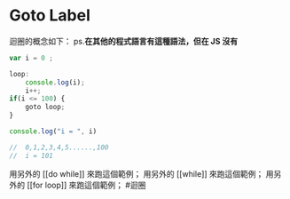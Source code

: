 # Goto Label
迴圈的概念如下：
ps.**在其他的程式語言有這種語法，但在 JS 沒有**
```js
var i = 0 ;

loop:
	console.log(i);
	i++;
if(i <= 100) {
	goto loop;
}

console.log("i = ", i)

//  0,1,2,3,4,5......,100
//  i = 101
```

用另外的 [[do while]] 來跑這個範例；
用另外的 [[while]] 來跑這個範例；
用另外的 [[for loop]] 來跑這個範例；
#迴圈